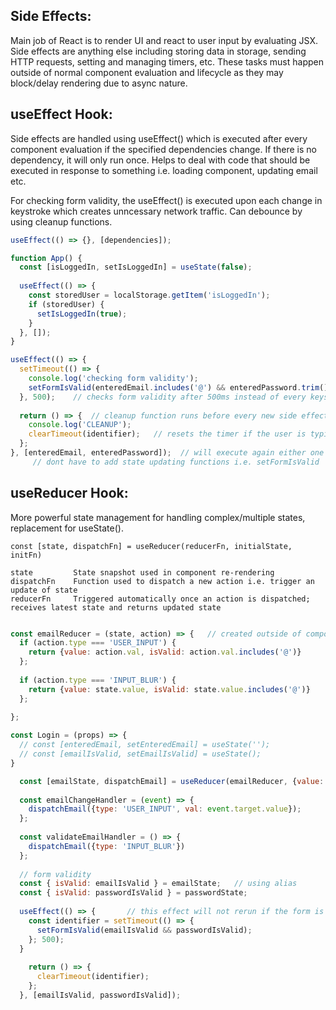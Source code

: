 ## Side Effects:
Main job of React is to render UI and react to user input by evaluating JSX. Side effects are anything else including storing data in storage, sending HTTP requests,
setting and managing timers, etc. These tasks must happen outside of normal component evaluation and lifecycle as they may block/delay rendering due to async nature.

## useEffect Hook:
Side effects are handled using useEffect() which is executed after every component evaluation if the specified dependencies change. If there is no dependency,
it will only run once. Helps to deal with code that should be executed in response to something i.e. loading component, updating email etc.

For checking form validity, the useEffect() is executed upon each change in keystroke which creates unncessary network traffic. Can debounce by using cleanup functions.

```javascript
useEffect(() => {}, [dependencies]);

function App() {
  const [isLoggedIn, setIsLoggedIn] = useState(false);
  
  useEffect(() => {
    const storedUser = localStorage.getItem('isLoggedIn');
    if (storedUser) {
      setIsLoggedIn(true);
    }
  }, []); 
}

```

```javascript
useEffect(() => {
  setTimeout(() => {
    console.log('checking form validity'); 
    setFormIsValid(enteredEmail.includes('@') && enteredPassword.trim().length > 6);
  }, 500);    // checks form validity after 500ms instead of every keystroke change
  
  return () => {  // cleanup function runs before every new side effect function execution but not before first time
    console.log('CLEANUP'); 
    clearTimeout(identifier);   // resets the timer if the user is typing  
  };    
}, [enteredEmail, enteredPassword]);  // will execute again either one of them changes
     // dont have to add state updating functions i.e. setFormIsValid

```

## useReducer Hook:
More powerful state management for handling complex/multiple states, replacement for useState(). 
```
const [state, dispatchFn] = useReducer(reducerFn, initialState, initFn)

state         State snapshot used in component re-rendering
dispatchFn    Function used to dispatch a new action i.e. trigger an update of state
reducerFn     Triggered automatically once an action is dispatched; receives latest state and returns updated state
```

```javascript

const emailReducer = (state, action) => {   // created outside of component function as it doesnt interact anything inside
  if (action.type === 'USER_INPUT') {
    return {value: action.val, isValid: action.val.includes('@')}
  };
    
  if (action.type === 'INPUT_BLUR') {
    return {value: state.value, isValid: state.value.includes('@')}
  };
  
};  

const Login = (props) => {
  // const [enteredEmail, setEnteredEmail] = useState('');
  // const [emailIsValid, setEmailIsValid] = useState();
}

  const [emailState, dispatchEmail] = useReducer(emailReducer, {value: '', isValid: false});
  
  const emailChangeHandler = (event) => {
    dispatchEmail({type: 'USER_INPUT', val: event.target.value});
  };
  
  const validateEmailHandler = () => {
    dispatchEmail({type: 'INPUT_BLUR'})
  };
  
  // form validity
  const { isValid: emailIsValid } = emailState;   // using alias
  const { isValid: passwordIsValid } = passwordState;
  
  useEffect(() => {       // this effect will not rerun if the form is valid and user adds more keystrokes
    const identifier = setTimeout(() => {
      setFormIsValid(emailIsValid && passwordIsValid);
    }; 500);
  }
  
    return () => {
      clearTimeout(identifier);
    };
  }, [emailIsValid, passwordIsValid]);
```
